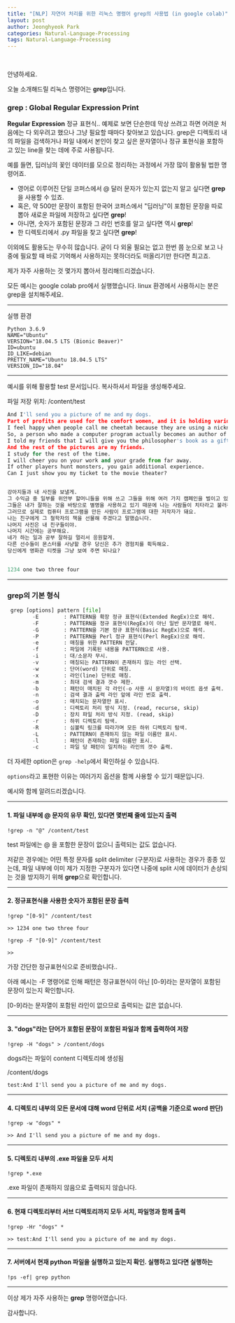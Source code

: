 ```yaml
---
title: "[NLP] 자연어 처리를 위한 ﻿리눅스 명령어 grep의 사용법 (in google colab)"
layout: post
author: Jeonghyeok Park
categories: Natural-Language-Processing
tags: Natural-Language-Processing
---
```



﻿

안녕하세요.

오늘 소개해드릴 리눅스 명령어는 **grep**입니다.

### grep : Global Regular Expression Print

**Regular Expression** 정규 표현식.. 예제로 보면 단순한데 막상 쓰려고 하면 어려운 처음에는 다 외우려고 했으나 그냥 필요할 때마다 찾아보고 있습니다.
grep은 디렉토리 내의 파일을 검색하거나 파일 내에서 본인이 찾고 싶은 문자열이나 정규 표현식을 포함하고 있는 line을 찾는 데에 주로 사용됩니다.

예를 들면, 딥러닝의 꽃인 데이터를 모으로 정리하는 과정에서 가장 많이 활용될 법한 명령어죠.

- 영어로 이루어진 단일 코퍼스에서 @ 달러 문자가 있는지 없는지 알고 싶다면  **grep**을 사용할 수 있죠.  
- 혹은, 약 500만 문장이 포함된 한국어 코퍼스에서 "딥러닝"이 포함된 문장을 따로 뽑아 새로운 파일에 저장하고 싶다면  **grep**!  
- 아니면, 숫자가 포함된 문장과 그 라인 번호를 알고 싶다면 역시  **grep**!  
- 한 디렉토리에서 .py 파일을 찾고 싶다면  **grep**!  

이외에도 활용도는 무수히 많습니다.
굳이 다 외울 필요는 없고 한번 쯤 눈으로 보고 나중에 필요할 때 바로 기억해서 사용하지는 못하더라도 떠올리기만 한다면 최고죠.

제가 자주 사용하는 것 몇가지 뽑아서 정리해드리겠습니다.

모든 예시는 google colab pro에서 실행했습니다. linux 환경에서 사용하시는 분은 grep을 설치해주세요.

------

실행 환경

```ABAP
Python 3.6.9
NAME="Ubuntu"
VERSION="18.04.5 LTS (Bionic Beaver)"
ID=ubuntu
ID_LIKE=debian
PRETTY_NAME="Ubuntu 18.04.5 LTS"
VERSION_ID="18.04"
```

------

예시를 위해 활용할 test 문서입니다. 복사하셔서 파일을 생성해주세요.

파일 저장 위치: /content/test 

```python
And I'll send you a picture of me and my dogs.
Part of profits are used for the comfort women, and it is holding various campaigns for them.
I feel happy when people call me cheetah because they are using a nickname based on something that I am good at.
So, a person who made a computer program actually becomes an author of that computer program.
I told my friends that I will give you the philosopher's book as a gift.
And the rest of the pictures are my friends.
I study for the rest of the time.
I will cheer you on your work and your grade from far away.
If other players hunt monsters, you gain additional experience.
Can I just show you my ticket to the movie theater?


강아지들과 내 사진을 보낼게.
그 수익금 중 일부를 위안부 할머니들을 위해 쓰고 그들을 위해 여러 가지 캠페인을 벌이고 있습니다.
그들은 내가 잘하는 것을 바탕으로 별명을 사용하고 있기 때문에 나는 사람들이 치타라고 불러주면 기분이 좋아.
그러므로 실제로 컴퓨터 프로그램을 만든 사람이 프로그램에 대한 저작자가 돼요.
나는 친구에게 그 철학자의 책을 선물해 주겠다고 말했습니다.
나머지 사진은 내 친구들이야.
나머지 시간에는 공부해요.
네가 하는 일과 공부 잘하길 멀리서 응원할게.
다른 선수들이 몬스터를 사냥할 경우 당신은 추가 경험치를 획득해요.
당신에게 영화관 티켓을 그냥 보여 주면 되나요?


1234 one two three four
```

------

### grep의 기본 형식

```python
 grep [options] pattern [file]
        -E        : PATTERN을 확장 정규 표현식(Extended RegEx)으로 해석.
        -F        : PATTERN을 정규 표현식(RegEx)이 아닌 일반 문자열로 해석.
        -G        : PATTERN을 기본 정규 표현식(Basic RegEx)으로 해석.
        -P        : PATTERN을 Perl 정규 표현식(Perl RegEx)으로 해석.
        -e        : 매칭을 위한 PATTERN 전달.
        -f        : 파일에 기록된 내용을 PATTERN으로 사용.
        -i        : 대/소문자 무시.
        -v        : 매칭되는 PATTERN이 존재하지 않는 라인 선택.
        -w        : 단어(word) 단위로 매칭.
        -x        : 라인(line) 단위로 매칭.
        -m        : 최대 검색 결과 갯수 제한.
        -b        : 패턴이 매치된 각 라인(-o 사용 시 문자열)의 바이트 옵셋 출력.
        -n        : 검색 결과 출력 라인 앞에 라인 번호 출력.
        -o        : 매치되는 문자열만 표시.
        -d        : 디렉토리 처리 방식 지정. (read, recurse, skip)
        -D        : 장치 파일 처리 방식 지정. (read, skip)
        -r        : 하위 디렉토리 탐색.
        -R        : 심볼릭 링크를 따라가며 모든 하위 디렉토리 탐색.
        -L        : PATTERN이 존재하지 않는 파일 이름만 표시.
        -l        : 패턴이 존재하는 파일 이름만 표시.
        -c        : 파일 당 패턴이 일치하는 라인의 갯수 출력.
```

더 자세한 option은  ``grep -help``에서 확인하실 수 있습니다.

``options``라고 표현한 이유는 여러가지 옵션을 함께 사용할 수 있기 때문입니다.

예시와 함께 알려드리겠습니다.

------

#### 1. 파일 내부에 @ 문자의 유무 확인, 있다면 몇번째 줄에 있는지 출력

```
!grep -n "@" /content/test
```

test 파일에는 @ 을 포함한 문장이 없으니 출력되는 값도 없습니다.

저같은 경우에는 어떤 특정 문자를 split delimiter (구분자)로 사용하는 경우가 종종 있는데, 파일 내부에 이미 제가 지정한 구분자가 있다면 나중에 split 시에 데이터가 손상되는 것을 방지하기 위해  **grep**으로 확인합니다.

------

#### 2. 정규표현식을 사용한 숫자가 포함된 문장 출력

```
!grep "[0-9]" /content/test

>> 1234 one two three four

!grep -F "[0-9]" /content/test 

>>
```

가장 간단한 정규표현식으로 준비했습니다..

아래 예시는 -F 명령어로 인해 패턴은 정규표현식이 아닌 [0-9]라는 문자열이 포함된 문장이 있는지 확인합니다.

[0-9]라는 문자열이 포함된 라인이 없으므로 출력되는 값은 없습니다.

------

#### 3. "dogs"라는 단어가 포함된 문장이 포함된 파일과 함께 출력하여 저장

```
!grep -H "dogs" > /content/dogs
```

dogs라는 파일이 content 디렉토리에 생성됨

/content/dogs
```
test:And I'll send you a picture of me and my dogs.
```
------

#### 4. 디렉토리 내부의 모든 문서에 대해 word 단위로 서치 (공백을 기준으로 word 판단)
```
!grep -w "dogs" *

>> And I'll send you a picture of me and my dogs.
```
------

#### 5. 디렉토리 내부의 .exe 파일을 모두 서치
```
!grep *.exe
```
.exe 파일이 존재하지 않음으로 출력되지 않습니다.

------

#### 6. 현재 디렉토리부터 서브 디렉토리까지 모두 서치, 파일명과 함께 출력
```
!grep -Hr "dogs" *

>> test:And I'll send you a picture of me and my dogs.
```
------

#### 7. 서버에서 현재 python 파일을 실행하고 있는지 확인. 실행하고 있다면 실행하는
```
!ps -ef| grep python
```

------

이상 제가 자주 사용하는  **grep** 명령어였습니다.

감사합니다.


﻿